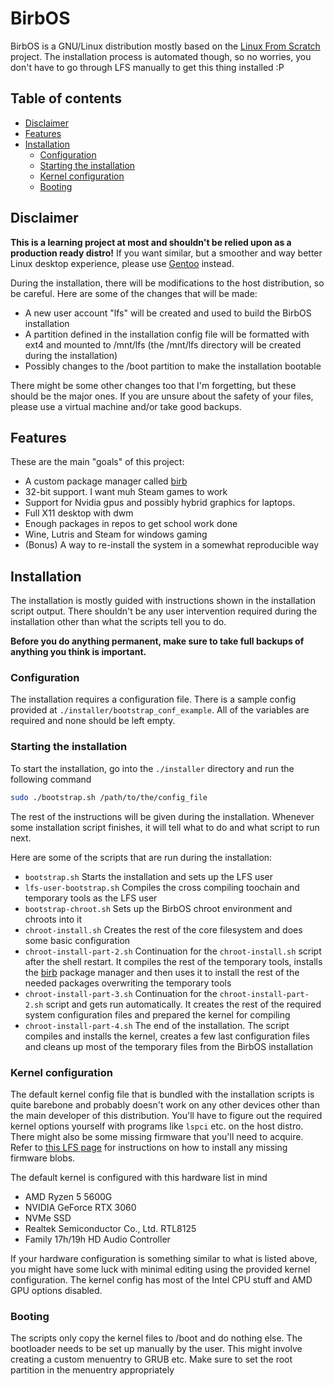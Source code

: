 # BirbOS
BirbOS is a GNU/Linux distribution mostly based on the [Linux From Scratch](https://www.linuxfromscratch.org/) project. The installation process is automated though, so no worries, you don't have to go through LFS manually to get this thing installed :P

## Table of contents
- [Disclaimer](#disclaimer)
- [Features](#features)
- [Installation](#installation)
    - [Configuration](#configuration)
    - [Starting the installation](#starting-the-installation)
    - [Kernel configuration](#kernel-configuration)
    - [Booting](#booting)

## Disclaimer
**This is a learning project at most and shouldn't be relied upon as a production ready distro!** If you want similar, but a smoother and way better Linux desktop experience, please use [Gentoo](https://www.gentoo.org/) instead.

During the installation, there will be modifications to the host distribution, so be careful. Here are some of the changes that will be made:
- A new user account "lfs" will be created and used to build the BirbOS installation
- A partition defined in the installation config file will be formatted with ext4 and mounted to /mnt/lfs (the /mnt/lfs directory will be created during the installation)
- Possibly changes to the /boot partition to make the installation bootable

There might be some other changes too that I'm forgetting, but these should be the major ones. If you are unsure about the safety of your files, please use a virtual machine and/or take good backups.

## Features
These are the main "goals" of this project:
- A custom package manager called [birb](https://github.com/Toasterbirb/birb)
- 32-bit support. I want muh Steam games to work
- Support for Nvidia gpus and possibly hybrid graphics for laptops.
- Full X11 desktop with dwm
- Enough packages in repos to get school work done
- Wine, Lutris and Steam for windows gaming
- (Bonus) A way to re-install the system in a somewhat reproducible way

## Installation
The installation is mostly guided with instructions shown in the installation script output. There shouldn't be any user intervention required during the installation other than what the scripts tell you to do.

**Before you do anything permanent, make sure to take full backups of anything you think is important.**

### Configuration
The installation requires a configuration file. There is a sample config provided at `./installer/bootstrap_conf_example`. All of the variables are required and none should be left empty.

### Starting the installation
To start the installation, go into the `./installer` directory and run the following command
```sh
sudo ./bootstrap.sh /path/to/the/config_file
```
The rest of the instructions will be given during the installation. Whenever some installation script finishes, it will tell what to do and what script to run next.

Here are some of the scripts that are run during the installation:
- `bootstrap.sh` Starts the installation and sets up the LFS user
- `lfs-user-bootstrap.sh` Compiles the cross compiling toochain and temporary tools as the LFS user
- `bootstrap-chroot.sh` Sets up the BirbOS chroot environment and chroots into it
- `chroot-install.sh` Creates the rest of the core filesystem and does some basic configuration
- `chroot-install-part-2.sh` Continuation for the `chroot-install.sh` script after the shell restart. It compiles the rest of the temporary tools, installs the [birb](https://github.com/Toasterbirb/birb) package manager and then uses it to install the rest of the needed packages overwriting the temporary tools
- `chroot-install-part-3.sh` Continuation for the `chroot-install-part-2.sh` script and gets run automatically. It creates the rest of the required system configuration files and prepared the kernel for compiling
- `chroot-install-part-4.sh` The end of the installation. The script compiles and installs the kernel, creates a few last configuration files and cleans up most of the temporary files from the BirbOS installation

### Kernel configuration
The default kernel config file that is bundled with the installation scripts is quite barebone and probably doesn't work on any other devices other than the main developer of this distribution. You'll have to figure out the required kernel options yourself with programs like `lspci` etc. on the host distro. There might also be some missing firmware that you'll need to acquire. Refer to [this LFS page](https://www.linuxfromscratch.org/blfs/view/stable/postlfs/firmware.html) for instructions on how to install any missing firmware blobs.

The default kernel is configured with this hardware list in mind
- AMD Ryzen 5 5600G
- NVIDIA GeForce RTX 3060
- NVMe SSD
- Realtek Semiconductor Co., Ltd. RTL8125
- Family 17h/19h HD Audio Controller

If your hardware configuration is something similar to what is listed above, you might have some luck with minimal editing using the provided kernel configuration. The kernel config has most of the Intel CPU stuff and AMD GPU options disabled.

### Booting
The scripts only copy the kernel files to /boot and do nothing else. The bootloader needs to be set up manually by the user. This might involve creating a custom menuentry to GRUB etc. Make sure to set the root partition in the menuentry appropriately
